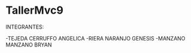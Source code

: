 # TallerMvc9
INTEGRANTES:

  -TEJEDA CERRUFFO ANGELICA
  -RIERA NARANJO GENESIS
  -MANZANO MANZANO BRYAN 
